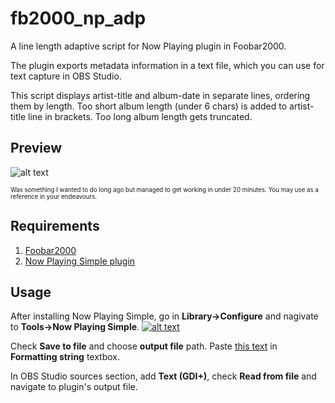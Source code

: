 # fb2000_np_adp

A line length adaptive script for Now Playing plugin in Foobar2000.

The plugin exports metadata information in a text file, which you can use for text capture in OBS Studio.

This script displays artist-title and album-date in separate lines, ordering them by length.
Too short album length (under 6 chars) is added to artist-title line in brackets. Too long album length gets truncated.

## Preview
![alt text](https://raw.githubusercontent.com/syrtsevser/fb2000_np_adp/master/now_playing_demonstration.png)

<sub><sup>Was something I wanted to do long ago but managed to get working in under 20 minutes. You may use as a reference in your endeavours.</sub></sup>

## Requirements
1. [Foobar2000](https://www.foobar2000.org/)
2. [Now Playing Simple plugin](http://skipyrich.com/wiki/Foobar2000:Now_Playing_Simple)

## Usage
After installing Now Playing Simple, go in **Library->Configure** and nagivate to **Tools->Now Playing Simple**.
[![alt text](https://raw.githubusercontent.com/syrtsevser/fb2000_np_adp/master/installation_small.png)](https://raw.githubusercontent.com/syrtsevser/fb2000_np_adp/master/installation.png)

Check **Save to file** and choose **output file** path. Paste [this text](https://github.com/syrtsevser/fb2000_np_adp/blob/master/fb2000_np_adp.txt) in **Formatting string** textbox.

In OBS Studio sources section, add **Text (GDI+)**, check **Read from file** and navigate to plugin's output file.

